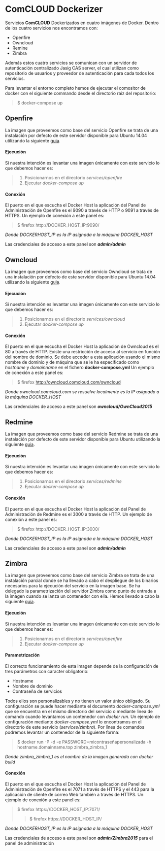 ComCLOUD Dockerizer
===================


Servicios **ComCLOUD** Dockerizados en cuatro  imágenes de Docker.  Dentro de los cuatro servicios nos encontramos con:

 - Openfire
 - Owncloud
 - Remine
 - Zimbra

Además estos cuatro servicios se comunican con un servidor de autenticación centralizado Jasig CAS server, el cual utilizan como repositorio de usuarios y proveedor de autenticación para cada todos los servicios.

Para levantar el entorno completo hemos de ejecutar el comositor de docker con el siguiente commando desde el directorio raiz del repositorio:

> $ docker-compose up


Openfire
-------------

La imagen que proveemos como base del servicio Openfire se trata de una instalación por defecto de este servidor disponible para Ubuntu 14.04 utilizando la siguiente [guia](https://www.digitalocean.com/community/tutorials/how-to-install-openfire-xmpp-server-on-a-debian-or-ubuntu-vps).


#### Ejecución

Si nuestra intención es levantar una imagen únicamente con este servicio lo que debemos hacer es:

>  1. Posicionarnos en el directorio *services/openfire* 
>  2. Ejecutar *docker-compose up*

#### Conexión

El puerto en el que escucha el Docker Host la aplicación del Panel de Administración de Openfire es el 9090 a través de HTTP o 9091 a través de HTTPS. Un ejemplo de conexión a este panel es:

> $ firefox http://DOCKER_HOST_IP:9090/

*Donde DOCKERHOST_IP es la IP asignada a la máquina DOCKER_HOST*

Las credenciales de acceso a este panel son ***admin/admin***


Owncloud
-------------

La imagen que proveemos como base del servicio Owncloud se trata de una instalación por defecto de este servidor disponible para Ubuntu 14.04 utilizando la siguiente [guia](https://www.howtoforge.com/how-to-install-owncloud-7-on-ubuntu-14.04).


#### Ejecución

Si nuestra intención es levantar una imagen únicamente con este servicio lo que debemos hacer es:

>  1. Posicionarnos en el directorio *services/owncloud* 
>  2. Ejecutar *docker-compose up*

#### Conexión

El puerto en el que escucha el Docker Host la aplicación de Owncloud es el 80 a través de HTTP. Existe una restricción de acceso al servicio en función del nombre de dominio. Se debe acceder a esta aplicación usando el mismo nombre de dominio y de máquina que se le ha especificado como *hostname* y *domainname* en el fichero **docker-compose.yml** Un ejemplo de conexión a este panel es:

> $ firefox http://owncloud.comcloud.com/owncloud

*Donde owncloud.comcloud.com se resuelve localmente es la IP asignada a la máquina DOCKER_HOST*

Las credenciales de acceso a este panel son ***owncloud/OwnCloud2015***

Redmine
-------------

La imagen que proveemos como base del servicio Redmine se trata de una instalación por defecto de este servidor disponible para Ubuntu utilizando la siguiente [guia](https://www.redmine.org/projects/redmine/wiki/HowTo_Install_Redmine_231_On_Ubuntu_1204_with_git_and_Redmine_Git_Hosting_plugin).


#### Ejecución

Si nuestra intención es levantar una imagen únicamente con este servicio lo que debemos hacer es:

>  1. Posicionarnos en el directorio *services/redmine* 
>  2. Ejecutar *docker-compose up*

#### Conexión

El puerto en el que escucha el Docker Host la aplicación del Panel de Administración de Redmine es el 3000 a través de HTTP. Un ejemplo de conexión a este panel es:

> $ firefox http://DOCKER_HOST_IP:3000/

*Donde DOCKERHOST_IP es la IP asignada a la máquina DOCKER_HOST*

Las credenciales de acceso a este panel son ***admin/admin***

Zimbra
-------------

La imagen que proveemos como base del servicio Zimbra se trata de una instalación parcial donde se ha llevado a cabo el despliegue de los binarios necesarios para la ejecución del servicio en la imagen base. Se ha delegado la parametrización del servidor Zimbra como punto de entrada a la imagen cuando se lanza un contenedor con ella. Hemos llevado a cabo la siguiente [guia](https://www.jorgedelacruz.es/tag/zimbra-docker/).


#### Ejecución

Si nuestra intención es levantar una imagen únicamente con este servicio lo que debemos hacer es:

>  1. Posicionarnos en el directorio *services/openfire* 
>  2. Ejecutar *docker-compose up*

#### Parametrización

El correcto funcionamiento de esta imagen depende de la configuración de tres parámetros con caracter obligatorio:

 - Hostname
 - Nombre de dominio
 - Contraseña de servicios

Todos ellos son personalizables y no tienen un valor único obligado. Su configuración se puede hacer mediante el documento *docker-compose.yml* que se encuentra en el mismo directorio del servicio o mediante linea de comando cuando levantamos un contenedor con *docker run*. Un ejemplo de configuración mediante *docker-compose.yml* lo encontramos en el directorio de este servicio (*services/zimbra*). Por línea de comandos podremos levantar un contenedor de la siguiente forma:

> $ docker run -P -d -e PASSWORD=micontraseñapersonalizada -h hostname.domainname.top zimbra_zimbra_1 

*Donde zimbra_zimbra_1 es el nombre de la imagen generada con docker build*

#### Conexión

El puerto en el que escucha el Docker Host la aplicación del Panel de Administración de Openfire es el 7071 a través de HTTPS y el 443 para la aplicación de cliente de correo Web también a través de HTTPS. Un ejemplo de conexión a este panel es:

> $ firefox https://DOCKER_HOST_IP:7071/
> > $ firefox https://DOCKER_HOST_IP/

*Donde DOCKERHOST_IP es la IP asignada a la máquina DOCKER_HOST*

Las credenciales de acceso a este panel son ***admin/Zimbra2015*** para el panel de administración

